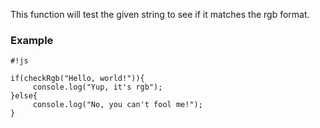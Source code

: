 This function will test the given string to see if it matches the rgb format.

### Example ###

```
#!js

if(checkRgb("Hello, world!")){
     console.log("Yup, it's rgb");
}else{
     console.log("No, you can't fool me!");
}

```
